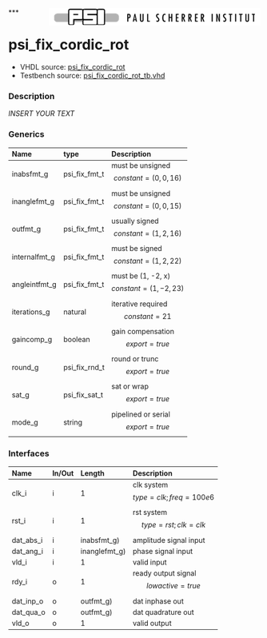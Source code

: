 <img align="right" src="../doc/psi_logo.png">
***

# psi_fix_cordic_rot
 - VHDL source: [psi_fix_cordic_rot](../hdl/psi_fix_cordic_rot.vhd)
 - Testbench source: [psi_fix_cordic_rot_tb.vhd](../testbench/psi_fix_cordic_rot_tb.vhd)

### Description
*INSERT YOUR TEXT*

### Generics
| Name          | type          | Description                                 |
|:--------------|:--------------|:--------------------------------------------|
| inabsfmt_g    | psi_fix_fmt_t | must be unsigned $$ constant=(0,0,16) $$    |
| inanglefmt_g  | psi_fix_fmt_t | must be unsigned $$ constant=(0,0,15) $$    |
| outfmt_g      | psi_fix_fmt_t | usually signed $$ constant=(1,2,16) $$      |
| internalfmt_g | psi_fix_fmt_t | must be signed $$ constant=(1,2,22) $$      |
| angleintfmt_g | psi_fix_fmt_t | must be (1, -2, x) $$ constant=(1,-2,23) $$ |
| iterations_g  | natural       | iterative required $$ constant=21 $$        |
| gaincomp_g    | boolean       | gain compensation $$ export=true $$         |
| round_g       | psi_fix_rnd_t | round or trunc $$ export=true $$            |
| sat_g         | psi_fix_sat_t | sat or wrap $$ export=true $$               |
| mode_g        | string        | pipelined or serial $$ export=true $$       |

### Interfaces
| Name      | In/Out   | Length        | Description                              |
|:----------|:---------|:--------------|:-----------------------------------------|
| clk_i     | i        | 1             | clk system $$ type=clk; freq=100e6 $$    |
| rst_i     | i        | 1             | rst system $$ type=rst; clk=clk $$       |
| dat_abs_i | i        | inabsfmt_g)   | amplitude signal input                   |
| dat_ang_i | i        | inanglefmt_g) | phase signal input                       |
| vld_i     | i        | 1             | valid input                              |
| rdy_i     | o        | 1             | ready output signal $$ lowactive=true $$ |
| dat_inp_o | o        | outfmt_g)     | dat inphase out                          |
| dat_qua_o | o        | outfmt_g)     | dat quadrature out                       |
| vld_o     | o        | 1             | valid output                             |